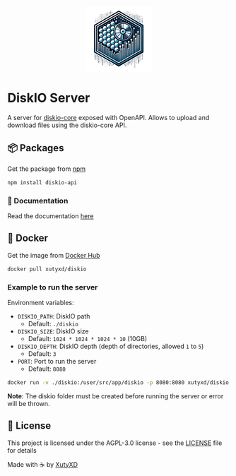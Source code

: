 <p align="center">
  <a href="https://github.com/xutyxd/diskio-server">
    <picture>
      <source srcset="./diskio-logo.png" width="150">
      <img alt="diskio logo" src="./diskio-logo.png" width="150">
    </picture>
  </a>
</p>

# DiskIO Server
A server for [diskio-core](https://github.com/xutyxd/diskio-core) exposed with OpenAPI.
Allows to upload and download files using the diskio-core API.


## 📦 Packages
Get the package from [npm](https://www.npmjs.com/package/diskio-api)
```bash
npm install diskio-api
```
### 📝 Documentation
Read the documentation [here](https://github.com/xutyxd/diskio-server/tree/main/package)

## 🐳 Docker
Get the image from [Docker Hub](https://hub.docker.com/r/xutyxd/diskio)
```bash
docker pull xutyxd/diskio
```

### Example to run the server
Environment variables:
- `DISKIO_PATH`: DiskIO path
    - Default: `./diskio`
- `DISKIO_SIZE`: DiskIO size
    - Default: `1024 * 1024 * 1024 * 10` (10GB)
- `DISKIO_DEPTH`: DiskIO depth (depth of directories, allowed `1` to `5`)
    - Default: `3`
- `PORT`: Port to run the server
    - Default: `8080`

```bash
docker run -v ./diskio:/user/src/app/diskio -p 8080:8080 xutyxd/diskio:latest
```

**Note**: The diskio folder must be created before running the server or error will be thrown.


## 📝 License
This project is licensed under the AGPL-3.0 license - see the [LICENSE](LICENSE) file for details

<p align="left">
  Made with ☕ by
  <a href="https://github.com/xutyxd">
    XutyXD
  </a>
</p>